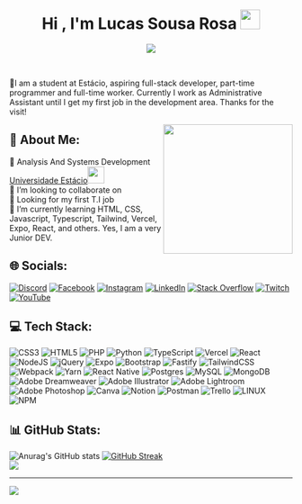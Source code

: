 <!-- <img src="https://media4.giphy.com/media/f3iwJFOVOwuy7K6FFw/giphy.gif" width="150"> -->
<h1 align="center">Hi , I'm Lucas Sousa Rosa <img src="https://media.giphy.com/media/hvRJCLFzcasrR4ia7z/giphy.gif" width="35"></h1>
<p align="center">
  <a href="https://github.com/hassanahmadp"><img src="https://readme-typing-svg.herokuapp.com?lines=MERN-stack+Developer;NextJS-13%20Developer;Aspiring%20Web3,%20Metaverse%20and%20AI%20Engineer;Always%20learning%20new%20things&center=true&width=500&height=50"></a>
</p>

<br>

💬I am a student at Estácio, aspiring full-stack developer, part-time programmer and full-time worker. Currently I work as Administrative Assistant until I get my first job in the development area. Thanks for the visit!

<img align='right' src="https://camo.githubusercontent.com/62da68eb62b1e5f175f7d1f0191dd89a653d7908feb22d37d4a0ab07365d6791/68747470733a2f2f6d656469612e67697068792e636f6d2f6d656469612f4d3967624264396e6244724f5475314d71782f67697068792e676966" width="230">
<p>


## 💫 About Me:
🔭 Analysis And Systems Development <a href="https://estacio.br/">Universidade Estácio</a><img src="https://media.giphy.com/media/fYSnHlufseco8Fh93Z/giphy.gif" width="30"></br>
👯 I’m looking to collaborate on<br>
🤝 Looking for my first T.I job<br>
🌱 I’m currently learning HTML, CSS, Javascript, Typescript, Tailwind, Vercel, Expo, React, and others. Yes, I am a very Junior DEV.</p>


## 🌐 Socials:
[![Discord](https://img.shields.io/discord/970876054845677659)](https://discord.gg/BAwcGV3ws9) [![Facebook](https://img.shields.io/badge/Facebook-%231877F2.svg?logo=Facebook&logoColor=white)](https://facebook.com/lucassr.job) [![Instagram](https://img.shields.io/badge/Instagram-%23E4405F.svg?logo=Instagram&logoColor=white)](https://instagram.com/lucassr.job) [![LinkedIn](https://img.shields.io/badge/LinkedIn-%230077B5.svg?logo=linkedin&logoColor=white)](https://linkedin.com/in/lucassrjob/) [![Stack Overflow](https://img.shields.io/badge/-Stackoverflow-FE7A16?logo=stack-overflow&logoColor=white)](https://stackoverflow.com/users/21389948/lucas-sousa-rosa) [![Twitch](https://img.shields.io/badge/Twitch-%239146FF.svg?logo=Twitch&logoColor=white)](https://twitch.tv/lucasgameplayoficiall) [![YouTube](https://img.shields.io/badge/YouTube-%23FF0000.svg?logo=YouTube&logoColor=white)](https://youtube.com/@UCH_FmWLPzJUyi8AAejaD_XQ) 

## 💻 Tech Stack:
![CSS3](https://img.shields.io/badge/css3-%231572B6.svg?style=flat&logo=css3&logoColor=white) ![HTML5](https://img.shields.io/badge/html5-%23E34F26.svg?style=flat&logo=html5&logoColor=white) ![PHP](https://img.shields.io/badge/php-%23777BB4.svg?style=flat&logo=php&logoColor=white) ![Python](https://img.shields.io/badge/python-3670A0?style=flat&logo=python&logoColor=ffdd54) ![TypeScript](https://img.shields.io/badge/typescript-%23007ACC.svg?style=flat&logo=typescript&logoColor=white) ![Vercel](https://img.shields.io/badge/vercel-%23000000.svg?style=flat&logo=vercel&logoColor=white) ![React](https://img.shields.io/badge/react-%2320232a.svg?style=flat&logo=react&logoColor=%2361DAFB) ![NodeJS](https://img.shields.io/badge/node.js-6DA55F?style=flat&logo=node.js&logoColor=white) ![jQuery](https://img.shields.io/badge/jquery-%230769AD.svg?style=flat&logo=jquery&logoColor=white) ![Expo](https://img.shields.io/badge/expo-1C1E24?style=flat&logo=expo&logoColor=#D04A37) ![Bootstrap](https://img.shields.io/badge/bootstrap-%23563D7C.svg?style=flat&logo=bootstrap&logoColor=white) ![Fastify](https://img.shields.io/badge/fastify-%23000000.svg?style=flat&logo=fastify&logoColor=white) ![TailwindCSS](https://img.shields.io/badge/tailwindcss-%2338B2AC.svg?style=flat&logo=tailwind-css&logoColor=white) ![Webpack](https://img.shields.io/badge/webpack-%238DD6F9.svg?style=flat&logo=webpack&logoColor=black) ![Yarn](https://img.shields.io/badge/yarn-%232C8EBB.svg?style=flat&logo=yarn&logoColor=white) ![React Native](https://img.shields.io/badge/react_native-%2320232a.svg?style=flat&logo=react&logoColor=%2361DAFB) ![Postgres](https://img.shields.io/badge/postgres-%23316192.svg?style=flat&logo=postgresql&logoColor=white) ![MySQL](https://img.shields.io/badge/mysql-%2300f.svg?style=flat&logo=mysql&logoColor=white) ![MongoDB](https://img.shields.io/badge/MongoDB-%234ea94b.svg?style=flat&logo=mongodb&logoColor=white) ![Adobe Dreamweaver](https://img.shields.io/badge/Adobe%20Dreamweaver-FF61F6.svg?style=flat&logo=Adobe%20Dreamweaver&logoColor=white) ![Adobe Illustrator](https://img.shields.io/badge/adobeillustrator-%23FF9A00.svg?style=flat&logo=adobeillustrator&logoColor=white) ![Adobe Lightroom](https://img.shields.io/badge/Adobe%20Lightroom-31A8FF.svg?style=flat&logo=Adobe%20Lightroom&logoColor=white) ![Adobe Photoshop](https://img.shields.io/badge/adobephotoshop-%2331A8FF.svg?style=flat&logo=adobephotoshop&logoColor=white) ![Canva](https://img.shields.io/badge/Canva-%2300C4CC.svg?style=flat&logo=Canva&logoColor=white) ![Notion](https://img.shields.io/badge/Notion-%23000000.svg?style=flat&logo=notion&logoColor=white) ![Postman](https://img.shields.io/badge/Postman-FF6C37?style=flat&logo=postman&logoColor=white) ![Trello](https://img.shields.io/badge/Trello-%23026AA7.svg?style=flat&logo=Trello&logoColor=white) ![LINUX](https://img.shields.io/badge/Linux-FCC624?style=flat&logo=linux&logoColor=black) ![NPM](https://img.shields.io/badge/NPM-%23000000.svg?style=flat&logo=npm&logoColor=white)
## 📊 GitHub Stats:
![Anurag's GitHub stats](https://github-readme-stats.vercel.app/api?username=lucassr-dev&show_icons=true&theme=transparent&border_radius=12&locale=pt-br&card_width=460)
[![GitHub Streak](https://github-readme-streak-stats.herokuapp.com?user=lucassr-dev&theme=transparent&border_radius=12&locale=pt_BR&card_width=460)](https://git.io/streak-stats)<br/>
![](https://github-readme-stats.vercel.app/api/top-langs/?username=lucassr-dev&theme=radical&hide_border=false&include_all_commits=false&count_private=false&layout=compact&theme=transparent)

---
[![](https://visitcount.itsvg.in/api?id=lucassr-dev&icon=0&color=6)](https://visitcount.itsvg.in)

<!-- Proudly created with GPRM ( https://gprm.itsvg.in ) -->
